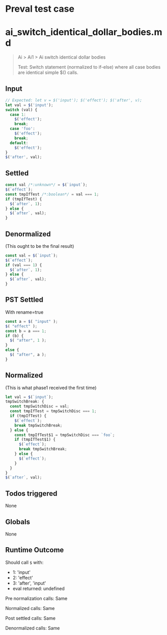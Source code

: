 # Preval test case

# ai_switch_identical_dollar_bodies.md

> Ai > Ai1 > Ai switch identical dollar bodies
>
> Test: Switch statement (normalized to if-else) where all case bodies are identical simple $() calls.

## Input

`````js filename=intro
// Expected: let v = $('input'); $('effect'); $('after', v);
let val = $('input');
switch (val) {
  case 1:
    $('effect');
    break;
  case 'foo':
    $('effect');
    break;
  default:
    $('effect');
}
$('after', val);
`````


## Settled


`````js filename=intro
const val /*:unknown*/ = $(`input`);
$(`effect`);
const tmpIfTest /*:boolean*/ = val === 1;
if (tmpIfTest) {
  $(`after`, 1);
} else {
  $(`after`, val);
}
`````


## Denormalized
(This ought to be the final result)

`````js filename=intro
const val = $(`input`);
$(`effect`);
if (val === 1) {
  $(`after`, 1);
} else {
  $(`after`, val);
}
`````


## PST Settled
With rename=true

`````js filename=intro
const a = $( "input" );
$( "effect" );
const b = a === 1;
if (b) {
  $( "after", 1 );
}
else {
  $( "after", a );
}
`````


## Normalized
(This is what phase1 received the first time)

`````js filename=intro
let val = $(`input`);
tmpSwitchBreak: {
  const tmpSwitchDisc = val;
  const tmpIfTest = tmpSwitchDisc === 1;
  if (tmpIfTest) {
    $(`effect`);
    break tmpSwitchBreak;
  } else {
    const tmpIfTest$1 = tmpSwitchDisc === `foo`;
    if (tmpIfTest$1) {
      $(`effect`);
      break tmpSwitchBreak;
    } else {
      $(`effect`);
    }
  }
}
$(`after`, val);
`````


## Todos triggered


None


## Globals


None


## Runtime Outcome


Should call `$` with:
 - 1: 'input'
 - 2: 'effect'
 - 3: 'after', 'input'
 - eval returned: undefined

Pre normalization calls: Same

Normalized calls: Same

Post settled calls: Same

Denormalized calls: Same
